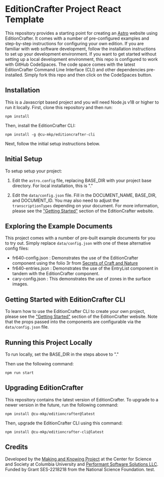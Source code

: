 # EditionCrafter Project React Template

This repository provides a starting point for creating an [Astro](https://astro.build/) website using EditionCrafter. It comes with a number of pre-configured examples and step-by-step instructions for configuring your own edition. If you are familiar with web software development, follow the installation instructions to set up your development environment. If you want to get started without setting up a local development environment, this repo is configured to work with GitHub CodeSpaces. The code space comes with the latest EditionCrafter Command Line Interface (CLI) and other dependencies pre-installed. Simply fork this repo and then click on the CodeSpaces button.

## Installation

This is a Javascript based project and you will need Node.js v18 or higher to run it locally. First, clone this repository and then run:

```npm install```

Then, install the EditionCrafter CLI:

```npm install -g @cu-mkp/editioncrafter-cli```

Next, follow the initial setup instructions below.

## Initial Setup

To setup setup your project:

1) Edit the `astro.config` file, replacing BASE_DIR with your project base directory. For local installation, this is "."

2) Edit the `data/config.json` file. Fill in the DOCUMENT_NAME, BASE_DIR, and DOCUMENT_ID. You may also need to adjust the `transcriptionTypes` depending on your document. For more information, please see the ["Getting Started"](https://editioncrafter.org/getting-started/) section of the EditionCrafter website.


## Exploring the Example Documents

This project comes with a number of pre-built example documents for you to try out. Simply replace `data/config.json` with one of these alternative config files:

* fr640-config.json : Demonstrates the use of the EditionCrafter component using the folio 3r from [Secrets of Craft and Nature](https://edition640.makingandknowing.org/#/folios/3r)
* fr640-entries.json : Demonstrates the use of the EntryList component in tandem with the EditionCrafter component.
* cary-config.json : This demonstrates the use of zones in the surface images.

## Getting Started with EditionCrafter CLI

To learn how to use the EditionCrafter CLI to create your own project, please see the ["Getting Started"](https://editioncrafter.org/getting-started/) section of the EditionCrafter website. Note that the props passed into the components are configurable via the `data/config.json` file.

## Running this Project Locally

To run locally, set the BASE_DIR in the steps above to "." 

Then use the following command:

```npm run start```

## Upgrading EditionCrafter

This repository contains the latest version of EditionCrafter. To upgrade to a newer version in the future, run the following command:

```npm install @cu-mkp/editioncrafter@latest```

Then, upgrade the EditionCrafter CLI using this command:

```npm install @cu-mkp/editioncrafter-cli@latest```

## Credits

Developed by the [Making and Knowing Project](https://www.makingandknowing.org/) at the Center for Science and Society at Columbia University and [Performant Software Solutions LLC](https://www.performantsoftware.com). Funded by Grant SES-2218218 from the National Science Foundation. test.